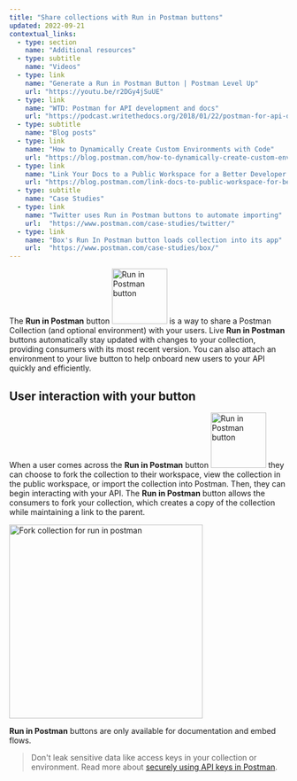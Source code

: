 ```yaml
---
title: "Share collections with Run in Postman buttons"
updated: 2022-09-21
contextual_links:
  - type: section
    name: "Additional resources"
  - type: subtitle
    name: "Videos"
  - type: link
    name: "Generate a Run in Postman Button | Postman Level Up"
    url: "https://youtu.be/r2DGy4jSuUE"
  - type: link
    name: "WTD: Postman for API development and docs"
    url: "https://podcast.writethedocs.org/2018/01/22/postman-for-api-docs-write-the-docs/"
  - type: subtitle
    name: "Blog posts"
  - type: link
    name: "How to Dynamically Create Custom Environments with Code"
    url: "https://blog.postman.com/how-to-dynamically-create-custom-environments-with-code/"
  - type: link
    name: "Link Your Docs to a Public Workspace for a Better Developer Experience"
    url: "https://blog.postman.com/link-docs-to-public-workspace-for-better-developer-experience/"
  - type: subtitle
    name: "Case Studies"
  - type: link
    name: "Twitter uses Run in Postman buttons to automate importing"
    url:  "https://www.postman.com/case-studies/twitter/"
  - type: link
    name: "Box's Run In Postman button loads collection into its app"
    url:  "https://www.postman.com/case-studies/box/"
---
```


The **Run in Postman** button <img alt="Run in Postman button" src="https://assets.postman.com/postman-docs/run-in-postman-button-icon.jpg#icon" width="100px"/> is a way to share a Postman Collection (and optional environment) with your users. Live **Run in Postman** buttons automatically stay updated with changes to your collection, providing consumers with its most recent version. You can also attach an environment to your live button to help onboard new users to your API quickly and efficiently.

## User interaction with your button

When a user comes across the **Run in Postman** button <img alt="Run in Postman button" src="https://assets.postman.com/postman-docs/run-in-postman-button-icon.jpg#icon" width="100px"/> they can choose to fork the collection to their workspace, view the collection in the public workspace, or import the collection into Postman. Then, they can begin interacting with your API. The **Run in Postman** button allows the consumers to fork your collection, which creates a copy of the collection while maintaining a link to the parent.

<img alt="Fork collection for run in postman" src="https://assets.postman.com/postman-docs/fork-collection-for-run-in-postman.jpg" height="350px"/>

**Run in Postman** buttons are only available for documentation and embed flows.

> Don't leak sensitive data like access keys in your collection or environment. Read more about [securely using API keys in Postman](https://blog.postman.com/how-to-use-api-keys/).
